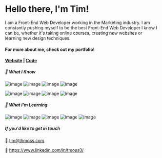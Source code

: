 # Hello there, I'm Tim!

I am a Front-End Web Developer working in the Marketing industry. I am constantly pushing myself to be the best Front-End Web Developer I know I can be, whether it's taking online courses, creating new websites or learning new design techniques.

#### For more about me, check out my portfolio!
#### [Website](https://thmoss.com/) | [Code](https://github.com/tmoss0/Portfolio-Website)

##### :rocket: What I Know
![image](https://img.shields.io/badge/HTML-E34F26?style=for-the-badge&logo=html5&logoColor=white)
![image](https://img.shields.io/badge/CSS-1572B6?&style=for-the-badge&logo=css3&logoColor=white)
![image](https://img.shields.io/badge/Bootstrap-563D7C?style=for-the-badge&logo=bootstrap&logoColor=white)
![image](https://img.shields.io/badge/SASS-CC6699?style=for-the-badge&logo=sass&logoColor=white)

![image](https://img.shields.io/badge/JavaScript-323330?style=for-the-badge&logo=javascript&logoColor=F7DF1E)
![image](https://img.shields.io/badge/Gatsby-663399?style=for-the-badge&logo=gatsby&logoColor=white)
![image](https://img.shields.io/badge/Gulp-D34A47?style=for-the-badge&logoColor=white)
![image](https://img.shields.io/badge/Visual_Studio_Code-0078D4?style=for-the-badge&logo=visual%20studio%20code&logoColor=white)

##### 🌱 What I'm Learning
![image](https://img.shields.io/badge/React-20232A?style=for-the-badge&logo=react&logoColor=61DAFB)
![image](https://img.shields.io/badge/Vue.js-35495E?style=for-the-badge&logo=vue.js&logoColor=4FC08D)
![image](https://img.shields.io/badge/GraphQl-E10098?style=for-the-badge&logo=graphql&logoColor=white)
![image](https://img.shields.io/badge/Tailwind_CSS-38B2AC?style=for-the-badge&logo=tailwind-css&logoColor=white)
![image](https://img.shields.io/badge/Open_Source-000000?style=for-the-badge&logoColor=white)

##### If you'd like to get in touch

:email: tim@thmoss.com

:wave: https://www.linkedin.com/in/tmoss0/

<!--
**tmoss0/tmoss0** is a ✨ _special_ ✨ repository because its `README.md` (this file) appears on your GitHub profile.

Here are some ideas to get you started:

- 🔭 I’m currently working on ...
- 🌱 I’m currently learning ...
- 👯 I’m looking to collaborate on ...
- 🤔 I’m looking for help with ...
- 💬 Ask me about ...
- 📫 How to reach me: ...
- 😄 Pronouns: ...
- ⚡ Fun fact: ...
-->
